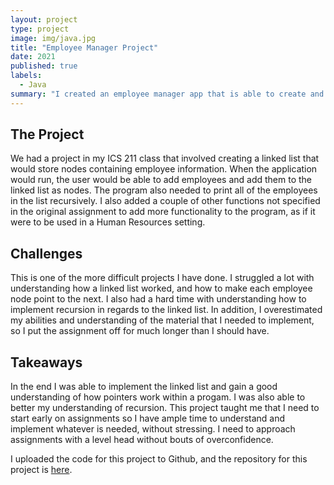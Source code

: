 ```yaml
---
layout: project
type: project
image: img/java.jpg
title: "Employee Manager Project"
date: 2021
published: true
labels:
  - Java
summary: "I created an employee manager app that is able to create and store employee information within a linked list."
---
```


<!--<div class="text-center p-4">
  <img src="../img/micromouse/micromouse-robot.png" class="img-thumbnail" >
</div> -->

## The Project
We had a project in my ICS 211 class that involved creating a linked list that would store nodes containing employee information. When the application would run, the user would be able to add employees and add them to the linked list as nodes. The program also needed to print all of the employees in the list recursively. I also added a couple of other functions not specified in the original assignment to add more functionality to the program, as if it were to be used in a Human Resources setting.

## Challenges
This is one of the more difficult projects I have done. I struggled a lot with understanding how a linked list worked, and how to make each employee node point to the next. I also had a hard time with understanding how to implement recursion in regards to the linked list. In addition, I overestimated my abilities and understanding of the material that I needed to implement, so I put the assignment off for much longer than I should have. 

## Takeaways
In the end I was able to implement the linked list and gain a good understanding of how pointers work within a progam. I was also able to better my understanding of recursion. This project taught me that I need to start early on assignments so I have ample time to understand and implement whatever is needed, without stressing. I need to approach assignments with a level head without bouts of overconfidence.

I uploaded the code for this project to Github, and the repository for this project is [here](https://github.com/HunterVT/EmployeeManager).
